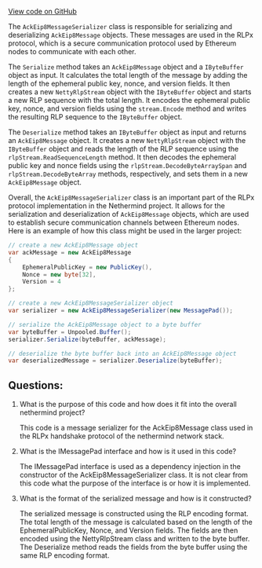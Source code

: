 [View code on GitHub](https://github.com/nethermindeth/nethermind/Nethermind.Network/Rlpx/Handshake/AckEip8MessageSerializer.cs)

The `AckEip8MessageSerializer` class is responsible for serializing and deserializing `AckEip8Message` objects. These messages are used in the RLPx protocol, which is a secure communication protocol used by Ethereum nodes to communicate with each other. 

The `Serialize` method takes an `AckEip8Message` object and a `IByteBuffer` object as input. It calculates the total length of the message by adding the length of the ephemeral public key, nonce, and version fields. It then creates a new `NettyRlpStream` object with the `IByteBuffer` object and starts a new RLP sequence with the total length. It encodes the ephemeral public key, nonce, and version fields using the `stream.Encode` method and writes the resulting RLP sequence to the `IByteBuffer` object.

The `Deserialize` method takes an `IByteBuffer` object as input and returns an `AckEip8Message` object. It creates a new `NettyRlpStream` object with the `IByteBuffer` object and reads the length of the RLP sequence using the `rlpStream.ReadSequenceLength` method. It then decodes the ephemeral public key and nonce fields using the `rlpStream.DecodeByteArraySpan` and `rlpStream.DecodeByteArray` methods, respectively, and sets them in a new `AckEip8Message` object.

Overall, the `AckEip8MessageSerializer` class is an important part of the RLPx protocol implementation in the Nethermind project. It allows for the serialization and deserialization of `AckEip8Message` objects, which are used to establish secure communication channels between Ethereum nodes. Here is an example of how this class might be used in the larger project:

```csharp
// create a new AckEip8Message object
var ackMessage = new AckEip8Message
{
    EphemeralPublicKey = new PublicKey(),
    Nonce = new byte[32],
    Version = 4
};

// create a new AckEip8MessageSerializer object
var serializer = new AckEip8MessageSerializer(new MessagePad());

// serialize the AckEip8Message object to a byte buffer
var byteBuffer = Unpooled.Buffer();
serializer.Serialize(byteBuffer, ackMessage);

// deserialize the byte buffer back into an AckEip8Message object
var deserializedMessage = serializer.Deserialize(byteBuffer);
```
## Questions: 
 1. What is the purpose of this code and how does it fit into the overall nethermind project?
    
    This code is a message serializer for the AckEip8Message class used in the RLPx handshake protocol of the nethermind network stack.

2. What is the IMessagePad interface and how is it used in this code?
    
    The IMessagePad interface is used as a dependency injection in the constructor of the AckEip8MessageSerializer class. It is not clear from this code what the purpose of the interface is or how it is implemented.

3. What is the format of the serialized message and how is it constructed?
    
    The serialized message is constructed using the RLP encoding format. The total length of the message is calculated based on the length of the EphemeralPublicKey, Nonce, and Version fields. The fields are then encoded using the NettyRlpStream class and written to the byte buffer. The Deserialize method reads the fields from the byte buffer using the same RLP encoding format.